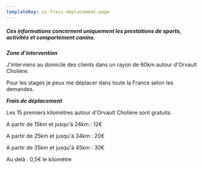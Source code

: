 ```yaml
---
templateKey: zi-frais-deplacement-page
---
```

##### **Ces informations concernent uniquement les prestations de sports, activités et comportement canins.**

***Zone d'intervention***

J'interviens au domicile des clients dans un rayon de 60km autour d'Orvault Cholière.

Pour les stages je peux me déplacer dans toute la France selon les demandes.

***Frais de déplacement***

Les 15 premiers kilomètres autour d'Orvault Cholière sont gratuits.

A partir de 15km et jusqu'à 24km : 12€

A partir de 25km et jusqu'à 34km : 20€

A partir de 35km et jusqu'à 45km : 30€

Au delà : 0,5€ le kilomètre